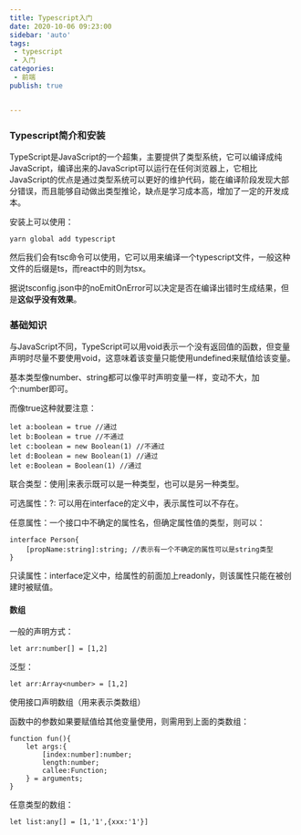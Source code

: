 ```yaml
---
title: Typescript入门
date: 2020-10-06 09:23:00 
sidebar: 'auto'
tags:
 - typescript
 - 入门
categories: 
 - 前端
publish: true


---
```


<!-- more -->

### Typescript简介和安装

TypeScript是JavaScript的一个超集，主要提供了类型系统，它可以编译成纯JavaScript，编译出来的JavaScript可以运行在任何浏览器上，它相比JavaScript的优点是通过类型系统可以更好的维护代码，能在编译阶段发现大部分错误，而且能够自动做出类型推论，缺点是学习成本高，增加了一定的开发成本。

安装上可以使用：

```
yarn global add typescript
```

然后我们会有tsc命令可以使用，它可以用来编译一个typescript文件，一般这种文件的后缀是ts，而react中的则为tsx。

据说tsconfig.json中的noEmitOnError可以决定是否在编译出错时生成结果，但是**这似乎没有效果**。

### 基础知识

与JavaScript不同，TypeScript可以用void表示一个没有返回值的函数，但变量声明时尽量不要使用void，这意味着该变量只能使用undefined来赋值给该变量。

基本类型像number、string都可以像平时声明变量一样，变动不大，加个:number即可。

而像true这种就要注意：

```
let a:boolean = true //通过
let b:Boolean = true //不通过
let c:boolean = new Boolean(1) //不通过
let d:Boolean = new Boolean(1) //通过
let e:Boolean = Boolean(1) //通过
```

联合类型：使用|来表示既可以是一种类型，也可以是另一种类型。

可选属性：?:  可以用在interface的定义中，表示属性可以不存在。

任意属性：一个接口中不确定的属性名，但确定属性值的类型，则可以：

```
interface Person{
	[propName:string]:string; //表示有一个不确定的属性可以是string类型
}
```

只读属性：interface定义中，给属性的前面加上readonly，则该属性只能在被创建时被赋值。

#### 数组

一般的声明方式：

```
let arr:number[] = [1,2]
```

泛型：

```
let arr:Array<number> = [1,2]
```

使用接口声明数组（用来表示类数组）

函数中的参数如果要赋值给其他变量使用，则需用到上面的类数组：

```
function fun(){
	let args:{
		[index:number]:number;
		length:number;
		callee:Function;
	} = arguments;
}
```

任意类型的数组：

```
let list:any[] = [1,'1',{xxx:'1'}]
```

